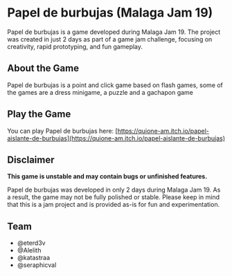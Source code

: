 # Papel de burbujas (Malaga Jam 19)

Papel de burbujas is a game developed during Malaga Jam 19. The project was created in just 2 days as part of a game jam challenge, focusing on creativity, rapid prototyping, and fun gameplay.

## About the Game

Papel de burbujas is a point and click game based on flash games, some of the games are a dress minigame, a puzzle and a gachapon game

## Play the Game

You can play Papel de burbujas here:
[https://quione-am.itch.io/papel-aislante-de-burbujas](https://quione-am.itch.io/papel-aislante-de-burbujas)

## Disclaimer

**This game is unstable and may contain bugs or unfinished features.**

Papel de burbujas was developed in only 2 days during Malaga Jam 19. As a result, the game may not be fully polished or stable. Please keep in mind that this is a jam project and is provided as-is for fun and experimentation.

## Team

- @eterd3v
- @Alelith
- @katastraa
- @seraphicval
